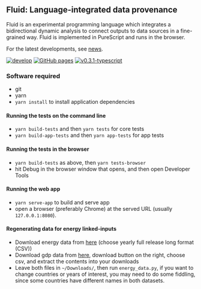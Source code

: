 ## Fluid: Language-integrated data provenance

Fluid is an experimental programming language which integrates a bidirectional dynamic analysis to connect outputs to data sources in a fine-grained way. Fluid is implemented in PureScript and runs in the browser.

For the latest developments, see [news](news.md).

[![develop](https://github.com/explorable-viz/fluid/actions/workflows/develop.yml/badge.svg)](https://github.com/explorable-viz/fluid/actions/workflows/develop.yml)
[![GitHub pages](https://github.com/explorable-viz/fluid/actions/workflows/pages/pages-build-deployment/badge.svg)](https://github.com/explorable-viz/fluid/actions/workflows/pages/pages-build-deployment)
[![v0.3.1-typescript](https://github.com/explorable-viz/fluid/actions/workflows/v0.3.1-typescript.yml/badge.svg)](https://github.com/explorable-viz/fluid/actions/workflows/v0.3.1-typescript.yml)

### Software required

- git
- yarn
- `yarn install` to install application dependencies

#### Running the tests on the command line

- `yarn build-tests` and then `yarn tests` for core tests
- `yarn build-app-tests` and then `yarn app-tests` for app tests

#### Running the tests in the browser

- `yarn build-tests` as above, then `yarn tests-browser`
- hit Debug in the browser window that opens, and then open Developer Tools

#### Running the web app

- `yarn serve-app` to build and serve app
- open a browser (preferably Chrome) at the served URL (usually `127.0.0.1:8080`).

#### Regenerating data for energy linked-inputs

 - Download energy data from [here](https://ember-climate.org/data-catalogue/yearly-electricity-data/) (choose yearly full release long format (CSV))
 - Download gdp data from [here](https://data.worldbank.org/indicator/NY.GDP.PCAP.CD?most_recent_value_desc=true), download button on the right, choose csv, and extract the contents into your downloads
 - Leave both files in `~/Downloads/`, then run `energy_data.py`, if you want to change countries or years of interest, you may need to do some fiddling, since some countries have different names in both datasets.